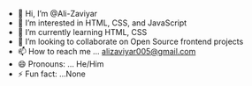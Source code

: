 - 👋 Hi, I’m @Ali-Zaviyar
- 👀 I’m interested in HTML, CSS, and JavaScript
- 🌱 I’m currently learning  HTML, CSS
- 💞️ I’m looking to collaborate on Open Source frontend projects
- 📫 How to reach me ... alizaviyar005@gmail.com
- 😄 Pronouns: ... He/Him
- ⚡ Fun fact: ...None

<!---
Ali-Zaviyar/Ali-Zaviyar is a ✨ special ✨ repository because its `README.md` (this file) appears on your GitHub profile.
You can click the Preview link to take a look at your changes.
--->
